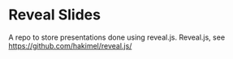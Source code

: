 # Reveal Slides

A repo to store presentations done using reveal.js. Reveal.js, see https://github.com/hakimel/reveal.js/
